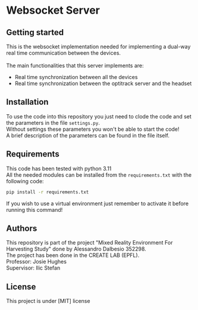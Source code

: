 # Websocket Server

## Getting started
This is the websocket implementation needed for implementing a dual-way real time communication between the devices. <br><br>
The main functionalities that this server implements are:
- Real time synchronization between all the devices
- Real time synchronization between the optitrack server and the headset

## Installation
To use the code into this repository you just need to clode the code and set the parameters in the file <code>settings.py</code>. <br>
Without settings these parameters you won't be able to start the code! <br>
A brief description of the parameters can be found in the file itself.

## Requirements
This code has been tested with python 3.11 <br>
All the needed modules can be installed from the <code>requirements.txt</code> with the following code:
```bash
pip install -r requirements.txt
```
If you wish to use a virtual environment just remember to activate it before running this command!

## Authors
This repository is part of the project "Mixed Reality Environment For Harvesting Study" done by Alessandro Dalbesio 352298.<br>
The project has been done in the CREATE LAB (EPFL).<br>
Professor: Josie Hughes<br>
Supervisor: Ilic Stefan<br>

## License
This project is under [MIT] license